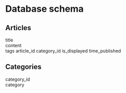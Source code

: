 # Database schema

## Articles

title  
content  
tags
article_id
category_id
is_displayed
time_published

## Categories

category_id  
category
